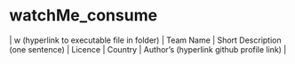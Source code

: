 # watchMe_consume
| w (hyperlink to executable file in folder) | Team Name | Short Description (one sentence) | Licence | Country | Author’s (hyperlink github profile link) |
